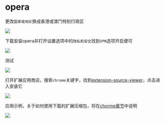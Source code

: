# opera

更改`国家或地区`换成香港或澳门特别行政区

<!-- ![](http://ipfs.io/ipfs/QmaoGnn2RwRpH5HdDWHBtzJE2kzK3bygkMExAEo2PTgmQR?3.png) -->

![](https://raw.githubusercontent.com/loremwalker/fq-book/master/docs/images/2018-04-28_204541.png)

下载安装opera并打开设置选项中的`隐私和安全`找到`VPN`选项开启便可

<!-- ![](http://ipfs.io/ipfs/QmbPmiD1oWdoKGMt8voGxdy7mxwQcGQngceetoeJ8goZwD?3.png) -->

![](https://raw.githubusercontent.com/loremwalker/fq-book/master/docs/images/2018-04-28_205527.png)

测试

<!-- ![](http://ipfs.io/ipfs/QmPnbqrUEBboNmUJ3aZYHFbK3cWfGcefz2CxyK2Zj7Ydsx?0.png) -->

![](https://raw.githubusercontent.com/loremwalker/fq-book/master/docs/images/2018-04-28_210138.png)

打开扩展应用商店，搜索`chrome`关键字，找到[extension-source-viewer](https://addons.opera.com/zh-cn/extensions/details/extension-source-viewer/)，点击进入安装它

<!-- ![](https://ipfs.io/ipfs/QmS1hLEzPNXhcii2dSuX6TkFKE77Stib2y75LWEymxkTTX?2.png) -->

![](https://raw.githubusercontent.com/loremwalker/fq-book/master/docs/images/2018-05-01_160149.png)

应用示例，关于如何使用下载的扩展压缩包，将在[chorme章节](/browse/chrome?id=chrome)中说明

<!-- ![](https://ipfs.io/ipfs/QmazGqGpH2Aqt9XedswyX7ZpbdnmZiFjaDkx9dLtHXbBMy?0.png) -->

![](https://raw.githubusercontent.com/loremwalker/fq-book/master/docs/images/2018-05-01_160509.png)



